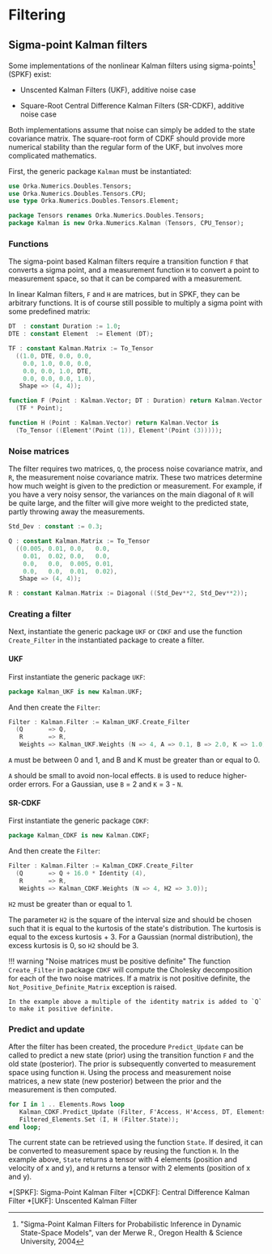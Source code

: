 # Filtering

## Sigma-point Kalman filters

Some implementations of the nonlinear Kalman filters using sigma-points[^1]
(SPKF) exist:

- Unscented Kalman Filters (UKF), additive noise case

- Square-Root Central Difference Kalman Filters (SR-CDKF), additive noise case

Both implementations assume that noise can simply be added to the state
covariance matrix. The square-root form of CDKF should provide more
numerical stability than the regular form of the UKF, but involves more
complicated mathematics.

First, the generic package `Kalman` must be instantiated:

```ada
use Orka.Numerics.Doubles.Tensors;
use Orka.Numerics.Doubles.Tensors.CPU;
use type Orka.Numerics.Doubles.Tensors.Element;

package Tensors renames Orka.Numerics.Doubles.Tensors;
package Kalman is new Orka.Numerics.Kalman (Tensors, CPU_Tensor);
```

### Functions

The sigma-point based Kalman filters require a transition function `F`
that converts a sigma point, and a measurement function `H` to convert
a point to measurement space, so that it can be compared with a measurement.

In linear Kalman filters, `F` and `H` are matrices, but in SPKF, they can
be arbitrary functions. It is of course still possible to multiply a sigma
point with some predefined matrix:

```ada
DT  : constant Duration := 1.0;
DTE : constant Element  := Element (DT);

TF : constant Kalman.Matrix := To_Tensor
  ((1.0, DTE, 0.0, 0.0,
    0.0, 1.0, 0.0, 0.0,
    0.0, 0.0, 1.0, DTE,
    0.0, 0.0, 0.0, 1.0),
   Shape => (4, 4));

function F (Point : Kalman.Vector; DT : Duration) return Kalman.Vector is
  (TF * Point);

function H (Point : Kalman.Vector) return Kalman.Vector is
  (To_Tensor ((Element'(Point (1)), Element'(Point (3)))));
```

### Noise matrices

The filter requires two matrices, `Q`, the process noise covariance matrix,
and `R`, the measurement noise covariance matrix. These two matrices
determine how much weight is given to the prediction or measurement.
For example, if you have a very noisy sensor, the variances on the main
diagonal of `R` will be quite large, and the filter will give more weight
to the predicted state, partly throwing away the measurements.

```ada
Std_Dev : constant := 0.3;

Q : constant Kalman.Matrix := To_Tensor
  ((0.005, 0.01, 0.0,   0.0,
    0.01,  0.02, 0.0,   0.0,
    0.0,   0.0,  0.005, 0.01,
    0.0,   0.0,  0.01,  0.02),
   Shape => (4, 4));

R : constant Kalman.Matrix := Diagonal ((Std_Dev**2, Std_Dev**2));
```

### Creating a filter

Next, instantiate the generic package `UKF` or `CDKF` and use
the function `Create_Filter` in the instantiated package to
create a filter.

#### UKF

First instantiate the generic package `UKF`:

```ada
package Kalman_UKF is new Kalman.UKF;
```

And then create the `Filter`:

```ada
Filter : Kalman.Filter := Kalman_UKF.Create_Filter
  (Q       => Q,
   R       => R,
   Weights => Kalman_UKF.Weights (N => 4, A => 0.1, B => 2.0, K => 1.0));
```

`A` must be between 0 and 1, and B and K must be greater than or equal to 0.

`A` should be small to avoid non-local effects. `B` is used to reduce
higher-order errors. For a Gaussian, use `B` = 2 and `K` = 3 - `N`.

#### SR-CDKF

First instantiate the generic package `CDKF`:

```ada
package Kalman_CDKF is new Kalman.CDKF;
```

And then create the `Filter`:

```ada
Filter : Kalman.Filter := Kalman_CDKF.Create_Filter
  (Q       => Q + 16.0 * Identity (4),
   R       => R,
   Weights => Kalman_CDKF.Weights (N => 4, H2 => 3.0));
```

`H2` must be greater than or equal to 1.

The parameter `H2` is the square of the interval size and should be chosen
such that it is equal to the kurtosis of the state's distribution. The
kurtosis is equal to the excess kurtosis + 3. For a Gaussian (normal
distribution), the excess kurtosis is 0, so `H2` should be 3.

!!! warning "Noise matrices must be positive definite"
    The function `Create_Filter` in package `CDKF` will compute the Cholesky
    decomposition for each of the two noise matrices.
    If a matrix is not positive definite, the `Not_Positive_Definite_Matrix`
    exception is raised.

    In the example above a multiple of the identity matrix is added to `Q`
    to make it positive definite.

### Predict and update

After the filter has been created, the procedure `Predict_Update` can be
called to predict a new state (prior) using the transition function `F` and
the old state (posterior).
The prior is subsequently converted to measurement space using function `H`.
Using the process and measurement noise matrices, a new state (new posterior)
between the prior and the measurement is then computed.

```ada
for I in 1 .. Elements.Rows loop
   Kalman_CDKF.Predict_Update (Filter, F'Access, H'Access, DT, Elements (I));
   Filtered_Elements.Set (I, H (Filter.State));
end loop;
```

The current state can be retrieved using the function `State`. If desired,
it can be converted to measurement space by reusing the function `H`.
In the example above, `State` returns a tensor with 4 elements (position and
velocity of x and y), and `H` returns a tensor with 2 elements (position of
x and y).

*[SPKF]: Sigma-Point Kalman Filter
*[CDKF]: Central Difference Kalman Filter
*[UKF]: Unscented Kalman Filter

[^1]:
    "Sigma-Point Kalman Filters for Probabilistic Inference in
    Dynamic State-Space Models", van der Merwe R.,
    Oregon Health & Science University, 2004
